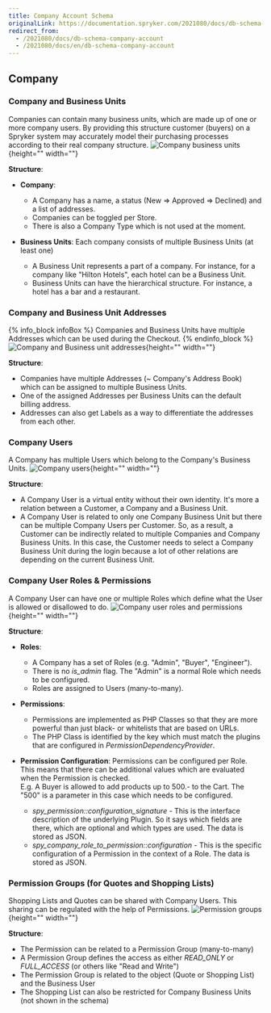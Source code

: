 ```yaml
---
title: Company Account Schema
originalLink: https://documentation.spryker.com/2021080/docs/db-schema-company-account
redirect_from:
  - /2021080/docs/db-schema-company-account
  - /2021080/docs/en/db-schema-company-account
---
```



## Company

### Company and Business Units

Companies can contain many business units, which are made up of one or more company users. By providing this structure customer (buyers) on a Spryker system may accurately model their purchasing processes according to their real company structure.
![Company business units](https://spryker.s3.eu-central-1.amazonaws.com/docs/Developer+Guide/Database+Schema+Guide/Company+Account+Schema/company-business-units.png){height="" width=""}

**Structure**:

* **Company**:

  - A Company has a name, a status (New => Approved => Declined) and a list of addresses.
  - Companies can be toggled per Store.
  - There is also a Company Type which is not used at the moment.

* **Business Units**: Each company consists of multiple Business Units (at least one)

  - A Business Unit represents a part of a company. For instance, for a company like "Hilton Hotels", each hotel can be a Business Unit.
  - Business Units can have the hierarchical structure. For instance, a hotel has a bar and a restaurant.


### Company and Business Unit Addresses

{% info_block infoBox %}
Companies and Business Units have multiple Addresses which can be used during the Checkout.
{% endinfo_block %}
![Company and Business unit addresses](https://spryker.s3.eu-central-1.amazonaws.com/docs/Developer+Guide/Database+Schema+Guide/Company+Account+Schema/company-business-unit-address.png){height="" width=""}

**Structure**:

* Companies have multiple Addresses (~ Company's Address Book) which can be assigned to multiple Business Units.
* One of the assigned Addresses per Business Units can the default billing address.
* Addresses can also get Labels as a way to differentiate the addresses from each other.

### Company Users

A Company has multiple Users which belong to the Company's Business Units.
![Company users](https://spryker.s3.eu-central-1.amazonaws.com/docs/Developer+Guide/Database+Schema+Guide/Company+Account+Schema/company-user.png){height="" width=""}

**Structure**:

* A Company User is a virtual entity without their own identity. It's more a relation between a Customer, a Company and a Business Unit.
* A Company User is related to only one Company Business Unit but there can be multiple Company Users per Customer. So, as a result, a Customer can be indirectly related to multiple Companies and Company Business Units. In this case, the Customer needs to select a Company Business Unit during the login because a lot of other relations are depending on the current Business Unit.

### Company User Roles & Permissions

A Company User can have one or multiple Roles which define what the User is allowed or disallowed to do.
![Company user roles and permissions](https://spryker.s3.eu-central-1.amazonaws.com/docs/Developer+Guide/Database+Schema+Guide/Company+Account+Schema/company-user-roles-permissions.png){height="" width=""}

**Structure**:

* **Roles**:

  - A Company has a set of Roles (e.g. "Admin", "Buyer", "Engineer").
  - There is no *is_admin* flag. The "Admin" is a normal Role which needs to be configured.
  - Roles are assigned to Users (many-to-many).

* **Permissions**:

  - Permissions are implemented as PHP Classes so that they are more powerful than just black- or whitelists that are based on URLs.
  - The PHP Class is identified by the key which must match the plugins that are configured in *PermissionDependencyProvider*.

* **Permission Configuration**: Permissions can be configured per Role. This means that there can be additional values which are evaluated when the Permission is checked.<br>
E.g. A Buyer is allowed to add products up to 500.- to the Cart. The "500" is a parameter in this case which needs to be configured.

  - *spy_permission::configuration_signature* -  This is the interface description of the underlying Plugin. So it says which fields are there, which are optional and which types are used. The data is stored as JSON.
  - *spy_company_role_to_permission::configuration* - This is the specific configuration of a Permission in the context of a Role. The data is stored as JSON.


### Permission Groups (for Quotes and Shopping Lists)

Shopping Lists and Quotes can be shared with Company Users. This sharing can be regulated with the help of Permissions.
![Permission groups](https://spryker.s3.eu-central-1.amazonaws.com/docs/Developer+Guide/Database+Schema+Guide/Company+Account+Schema/permission-groups.png){height="" width=""}

**Structure**:

* The Permission can be related to a Permission Group (many-to-many)
* A Permission Group defines the access as either *READ_ONLY* or *FULL_ACCESS* (or others like "Read and Write")
* The Permission Group is related to the object (Quote or Shopping List) and the Business User
* The Shopping List can also be restricted for Company Business Units (not shown in the schema)
